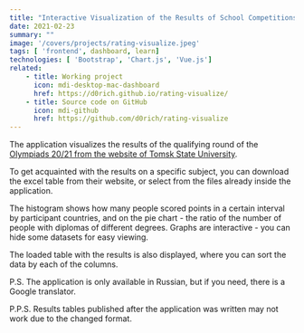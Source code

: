 ```yaml
---
title: "Interactive Visualization of the Results of School Competitions"
date: 2021-02-23
summary: ""
image: '/covers/projects/rating-visualize.jpeg'
tags: [ 'frontend', dashboard, learn]
technologies: [ 'Bootstrap', 'Chart.js', 'Vue.js']
related:
    - title: Working project
      icon: mdi-desktop-mac-dashboard
      href: https://d0rich.github.io/rating-visualize/
    - title: Source code on GitHub
      icon: mdi-github
      href: https://github.com/d0rich/rating-visualize
---
```

The application visualizes the results of the qualifying round 
of the [Olympiads 20/21 from the website of Tomsk State University](http://abiturient.tsu.ru/ru/content/results-ORMO).

To get acquainted with the results on a specific subject, you 
can download the excel table from their website, or select from 
the files already inside the application.

The histogram shows how many people scored points in a certain 
interval by participant countries, and on the pie chart - the ratio 
of the number of people with diplomas of different degrees. Graphs are 
interactive - you can hide some datasets for easy viewing.

The loaded table with the results is also displayed, where you can 
sort the data by each of the columns.

P.S. The application is only available in Russian, but if you need, 
there is a Google translator.

P.P.S. Results tables published after the application was written may 
not work due to the changed format.
